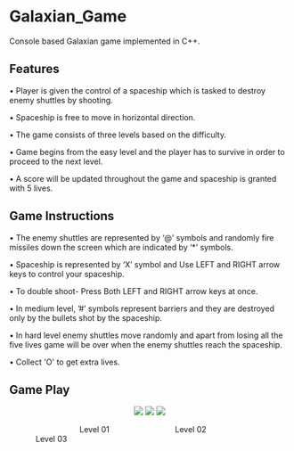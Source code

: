 # Galaxian_Game

Console based Galaxian game implemented in C++.

## **Features**

• Player is given the control of a spaceship which is tasked to destroy enemy shuttles by shooting.

• Spaceship is free to move in horizontal direction.

• The game consists of three levels based on the difficulty.

• Game begins from the easy level and the player has to survive in order to proceed to the next level.

• A score will be updated throughout the game and spaceship is granted with 5 lives.

## **Game Instructions**

• The enemy shuttles are represented by ‘@’ symbols and randomly fire missiles down the screen which are indicated by ‘*’ symbols.

• Spaceship is represented by ‘X’ symbol and Use LEFT and RIGHT arrow keys to control your spaceship.

• To double shoot- Press Both LEFT and RIGHT arrow keys at once.

• In medium level, ’#’ symbols represent barriers and they are destroyed only by the bullets shot by the spaceship.

• In hard level enemy shuttles move randomly and apart from losing all the five lives game will be over when the enemy shuttles reach the spaceship.

• Collect 'O' to get extra lives.

## **Game Play**
<p align="center">
  <img  src="https://user-images.githubusercontent.com/65526190/109388141-469a3d00-792b-11eb-8f36-d5081c4d0299.gif">
    <img  src="https://user-images.githubusercontent.com/65526190/109388145-4b5ef100-792b-11eb-940a-c79844c5cb7c.gif">
      <img  src="https://user-images.githubusercontent.com/65526190/109388146-4e59e180-792b-11eb-8f11-4802c97e0c26.gif">

</p>

&nbsp;   &nbsp;   &nbsp;   &nbsp;  &nbsp;   &nbsp;  &nbsp;   &nbsp;   &nbsp;   &nbsp;   &nbsp;  &nbsp;   &nbsp;   &nbsp;   &nbsp;   &nbsp;  Level 01&nbsp;   &nbsp;   &nbsp;   &nbsp;   &nbsp;  &nbsp;    &nbsp;   &nbsp;  &nbsp;   &nbsp;   &nbsp;   &nbsp;   &nbsp;  &nbsp;   &nbsp;     Level 02&nbsp;   &nbsp;   &nbsp;   &nbsp;   &nbsp;   &nbsp;   &nbsp;   &nbsp;   &nbsp;   &nbsp;  &nbsp;   &nbsp;   &nbsp;   &nbsp;   &nbsp;  &nbsp;   &nbsp;   &nbsp;   &nbsp;   &nbsp;  &nbsp;   &nbsp;   &nbsp;   &nbsp;   &nbsp;    Level 03

